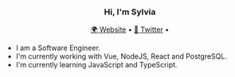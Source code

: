 <h3 align="center"> Hi, I'm Sylvia </h3>
<p align="center">
  <a href="https://sylviaengmann.herokuapp.com/">🌍 Website</a> •
  <a href="https://twitter.com/SylviaEngmann">📱 Twitter</a> •
</p>

- I am a Software Engineer.
- I'm currently working with Vue, NodeJS, React and PostgreSQL. 
- I'm currently learning JavaScript and TypeScript. 


